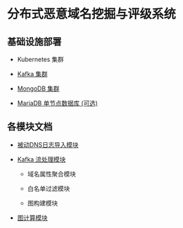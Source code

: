 # 分布式恶意域名挖掘与评级系统

## 基础设施部署

- Kubernetes 集群

- [Kafka 集群](deploy/kubernetes/infra/kafka/)

- [MongoDB 集群](deploy/kubernetes/infra/db/mongodb/)

- [MariaDB 单节点数据库 (可选)](deploy/kubernetes/infra/db/mariadb/)

## 各模块文档

- [被动DNS日志导入模块](pdns-data-loader/)

- [Kafka 流处理模块](stream/)

  - 域名属性聚合模块

  - 白名单过滤模块

  - 图构建模块

- [图计算模块](graph-analyzer/)
